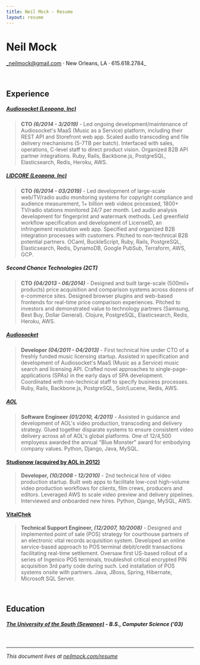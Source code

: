```yaml
---
title: Neil Mock - Resume
layout: resume
---
```


# Neil Mock

_neilmock@gmail.com &middot; New Orleans, LA &middot; 615.618.2784_

<br/>

## Experience

##### [Audiosocket (Leopona, Inc)](https://www.audiosocket.com/)

> **CTO _(6/2014 - 3/2019)_** - Led ongoing development/maintenance of Audiosocket's MaaS (Music as a Service) platform, including their REST API and Storefront web app.  Scaled audio transcoding and file delivery mechanisms (5-7TB per batch).  Interfaced with sales, operations, C-level staff to direct product vision.  Organized B2B API partner integrations.  Ruby, Rails, Backbone.js, PostgreSQL, Elasticsearch, Redis, Heroku, AWS.

##### [LIDCORE (Leopona, Inc)](https://www.lidcore.com/)

> **CTO _(6/2014 - 03/2019)_** - Led development of large-scale web/TV/radio audio monitoring systems for copyright compliance and audience measurement, 1+ billion web videos processed, 1800+ TV/radio stations monitored 24/7 per month.  Led audio analysis development for fingerprint and watermark methods.  Led greenfield workflow specification and development of LicenseID, an infringement resolution web app.  Specified and organized B2B integration processes with customers.  Pitched to non-technical B2B potential partners.  OCaml, BuckleScript, Ruby, Rails, PostgreSQL, Elasticsearch, Redis, DynamoDB, Google PubSub, Terraform, AWS, GCP.

##### Second Chance Technologies (2CT)

> **CTO _(04/2013 - 06/2014)_** - Designed and built large-scale (500mil+ products) price acquisition and comparison systems across dozens of e-commerce sites.  Designed browser plugins and web-based frontends for real-time price comparison experiences. Pitched to investors and demonstrated value to technology partners (Samsung, Best Buy, Dollar General).  Clojure, PostgreSQL, Elasticsearch, Redis, Heroku, AWS.

##### [Audiosocket](https://www.audiosocket.com/)

> **Developer _(04/2011 - 04/2013)_** - First technical hire under CTO of a freshly funded music licensing startup.  Assisted in specification and development of Audiosocket's MaaS (Music as a Service) music search and licensing API.  Crafted novel approaches to single-page-applications (SPAs) in the early days of SPA development.  Coordinated with non-technical staff to specify business processes.  Ruby, Rails, Backbone.js, PostgreSQL, Solr/Lucene, Redis, AWS.

##### [AOL](https://www.aol.com/)

> **Software Engineer _(01/2010, 4/2011)_** - Assisted in guidance and development of AOL's video production, transcoding and delivery strategy.  Glued together disparate systems to ensure consistent video delivery across all of AOL's global platforms.  One of 12/4,500 employess awarded the annual "Blue Monster" award for embodying company values.  Python, Django, Java, MySQL.

#### [Studionow (acquired by AOL in 2012)](https://www.studionow.com)

> **Developer, _(10/2008 - 12/2010)_** - 2nd technical hire of video production startup.  Built web apps to facilitate low-cost high-volume video production workflows for clients, film crews, producers and editors.  Leveraged AWS to scale video preview and delivery pipelines.  Interviewed and onboarded new hires.  Python, Django, MySQL, AWS.

#### [VitalChek](https://www.vitalchek.com)

> **Technical Support Engineer, _(12/2007, 10/2008)_** - Designed and implemented point of sale (POS) strategy for courthouse partners of an electronic vital records acquisition system.  Developed an online service-based approach to POS terminal debit/credit transactions facilitating real-time settlement.  Oversaw first US-based rollout of a series of Ingenico POS terminals, troubleshot critical encrypted PIN acquisition 3rd party code during such.  Led installation of POS systems onsite with partners. Java, JBoss, Spring, Hibernate, Microsoft SQL Server.

<br/>

## Education

##### [The University of the South (Sewanee)](https://www.sewanee.edu/) - **B.S., Computer Science** _('03)_

<br/>

----

_This document lives at [neilmock.com/resume](http://neilmock.com/resume/)_
